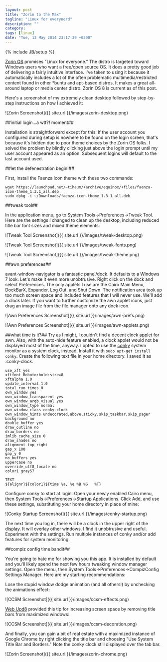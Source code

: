 ```yaml
---
layout: post
title: "Zorin to the Max"
tagline: "Linux for everynerd"
description: ""
category: 
tags: [linux]
date: "Tue, 13 May 2014 23:17:39 +0300"
---
```

{% include JB/setup %}

[Zorin OS](http://www.zorin-os.com) promises "Linux for everyone."  The distro is targeted toward Windows users who want a free/open source OS.  It does a pretty good job of delivering a fairly intuitive interface.  I've taken to using it because it automatically includes a lot of the often problematic multimedia/restricted content found in other *buntu and apt-based distros.  It makes a great all-around laptop or media center distro.  Zorin OS 8 is current as of this post.

Here's a screenshot of my extremely clean desktop followed by step-by-step instructions on how I achieved it:

![Zorin Screenshot]({{ site.url }}/images/zorin-desktop.png)

##initial login...a wtf?! moment##

Installation is straightforward except for this: If the user account you configured during setup is nowhere to be found on the login screen, that's because it's hidden due to poor theme choices by the Zorin OS folks.  I solved the problem by blindly clicking just above the login prompt until my user account appeared as an option.  Subsequent logins will default to the last account used.

##let the defenestration begin!##

First, install the Faenza icon theme with these two commands:

    wget https://launchpad.net/~tiheum/+archive/equinox/+files/faenza-icon-theme_1.3.1_all.deb
    sudo dpkg -i ~/Downloads/faenza-icon-theme_1.3.1_all.deb

##tweak tool##

In the application menu, go to System Tools->Preferences->Tweak Tool.  Here are the settings I changed to clean up the desktop, including reduced title bar font sizes and mixed theme elements:

![Tweak Tool Screenshot]({{ site.url }}/images/tweak-desktop.png)

![Tweak Tool Screenshot]({{ site.url }}/images/tweak-fonts.png)

![Tweak Tool Screenshot]({{ site.url }}/images/tweak-theme.png)

##awn preferences##

avant-window-navigator is a fantastic panel/dock.  It defaults to a Windows 7 look.  Let's make it even more unobtrusive.  Right click on the dock and select Preferences.  The only applets I use are the Cairo Main Menu, DockBarX, Expander, Log Out, and Shut Down.  The notification area took up too much screen space and included features that I will never use.  We'll add a clock later.  If you want to further customize the awn applet icons, just drag an image file from the file manager onto any dock icon.

![Awn Preferences Screenshot]({{ site.url }}/images/awn-prefs.png)

![Awn Preferences Screenshot]({{ site.url }}/images/awn-applets.png)

##what time is it?##
Try as I might, I couldn't find a decent clock applet for awn.  Also, with the auto-hide feature enabled, a clock applet would not be displayed most of the time, anyway.  I opted to use the [conky](http://conky.sourceforge.net/) system monitor as a system clock, instead.  Install it with `sudo apt-get install conky`.  Create the following text file in your home directory.  I saved it as .conky-clock.

    use_xft yes
    xftfont Roboto:bold:size=8
    xftalpha 1.0
    update_interval 1.0
    total_run_times 0
    own_window yes
    own_window_transparent yes
    own_window_argb_visual yes
    own_window_type normal
    own_window_class conky-clock
    own_window_hints undecorated,above,sticky,skip_taskbar,skip_pager
    background no
    double_buffer yes
    draw_outline no
    draw_borders no
    imlib_cache_size 0
    draw_shades no
    alignment top_right
    gap_x 100
    gap_y 0
    no_buffers yes
    uppercase no
    override_utf8_locale no
    color1 gray57

    TEXT
    ${alignr}${color1}${time %a, %e %B %G   %T}

Configure conky to start at login.  Open your newly enabled Cairo menu, then System Tools->Preferences->Startup Applications.  Click Add, and use these settings, substituting your home directory in place of mine:

![Conky Startup Screenshot]({{ site.url }}/images/conky-startup.png)

The next time you log in, there will be a clock in the upper right of the display.  It will overlay other windows.  I find it unobtrusive and useful.  Experiment with the settings.  Run multiple instances of conky and/or add features for system monitoring.

##compiz config time bandit##

You're going to hate me for showing you this app.  It is installed by default and you'll likely spend the next few hours tweaking window manager settings.  Open the menu, then System Tools->Preferences->CompizConfig Settings Manager.  Here are my starting recommendations:

Lose the stupid window dodge animation (and all others!) by unchecking the animations effect:

![CCSM Screenshot]({{ site.url }}/images/ccsm-effects.png)

[Web Upd8](http://www.webupd8.org/2009/11/gain-space-by-removing-maximized.html) provided this tip for increasing screen space by removing title bars from maximized windows: 

![CCSM Screenshot]({{ site.url }}/images/ccsm-decoration.png)

And finally, you can gain a bit of real estate with a maximized instance of Google Chrome by right clicking the title bar and choosing "Use System Title Bar and Borders."  Note the conky clock still displayed over the tab bar.

![Zorin Screenshot]({{ site.url }}/images/zorin-chrome.png)

